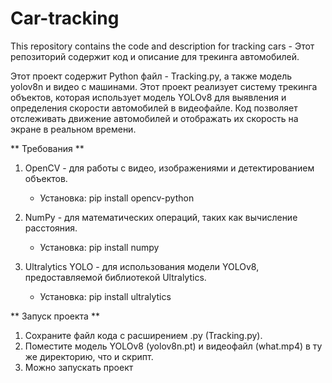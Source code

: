 # Car-tracking
This repository contains the code and description for tracking cars - Этот репозиторий содержит код и описание для трекинга автомобилей.

Этот проект содержит Python файл - Tracking.py, а также модель yolov8n и видео с машинами.
Этот проект реализует систему трекинга объектов,
которая использует модель YOLOv8 для выявления и определения скорости автомобилей в видеофайле.
Код позволяет отслеживать движение автомобилей и отображать их скорость на экране в реальном времени.

** Требования **
1. OpenCV - для работы с видео, изображениями и детектированием объектов.
   - Установка: pip install opencv-python

2. NumPy - для математических операций, таких как вычисление расстояния.
   - Установка: pip install numpy

3. Ultralytics YOLO - для использования модели YOLOv8, предоставляемой библиотекой Ultralytics.
   - Установка: pip install ultralytics


** Запуск проекта **
1. Сохраните файл кода с расширением .py (Tracking.py).
2. Поместите модель YOLOv8 (yolov8n.pt) и видеофайл (what.mp4) в ту же директорию, что и скрипт.
3. Можно запускать проект